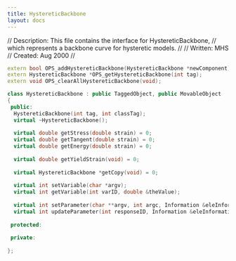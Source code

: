 ```yaml
---
title: HystereticBackbone
layout: docs
---
```


// Description: This file contains the interface for HystereticBackbone,
// which represents a backbone curve for hysteretic models.
//
// Written: MHS
// Created: Aug 2000
//

```cpp
extern bool OPS_addHystereticBackbone(HystereticBackbone *newComponent);
extern HystereticBackbone *OPS_getHystereticBackbone(int tag);
extern void OPS_clearAllHystereticBackbone(void);

class HystereticBackbone : public TaggedObject, public MovableObject
{
 public:
  HystereticBackbone(int tag, int classTag);
  virtual ~HystereticBackbone();
  
  virtual double getStress(double strain) = 0;
  virtual double getTangent(double strain) = 0;
  virtual double getEnergy(double strain) = 0;
  
  virtual double getYieldStrain(void) = 0;
  
  virtual HystereticBackbone *getCopy(void) = 0;
  
  virtual int setVariable(char *argv);
  virtual int getVariable(int varID, double &theValue);
  
  virtual int setParameter(char **argv, int argc, Information &eleInformation);
  virtual int updateParameter(int responseID, Information &eleInformation);	
  
 protected:
  
 private:
  
};

```

